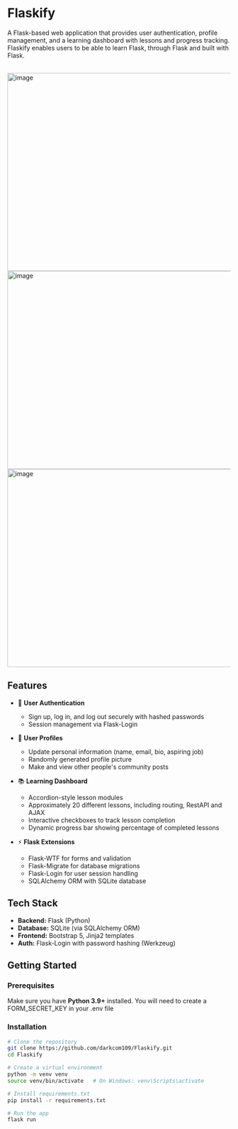 # Flaskify  

A Flask-based web application that provides user authentication, profile management, and a learning dashboard with lessons and progress tracking.
Flaskify enables users to be able to learn Flask, through Flask and built with Flask.

<br>
<img width="959" height="446" alt="image" src="https://github.com/user-attachments/assets/78387b00-0aa6-4a74-aabd-afa3498e6c84" />
<br>
<img width="959" height="446" alt="image" src="https://github.com/user-attachments/assets/48091c89-92a0-4387-8b7c-fb88c3826302" />
<br>
<img width="959" height="446" alt="image" src="https://github.com/user-attachments/assets/4af4525f-f8cf-434b-a252-33253545d099" />
<br>

## Features  

- 🔑 **User Authentication**  
  - Sign up, log in, and log out securely with hashed passwords  
  - Session management via Flask-Login  

- 👤 **User Profiles**  
  - Update personal information (name, email, bio, aspiring job)  
  - Randomly generated profile picture
  - Make and view other people's community posts

- 📚 **Learning Dashboard**  
  - Accordion-style lesson modules
  - Approximately 20 different lessons, including routing, RestAPI and AJAX 
  - Interactive checkboxes to track lesson completion  
  - Dynamic progress bar showing percentage of completed lessons  

- ⚡ **Flask Extensions**  
  - Flask-WTF for forms and validation  
  - Flask-Migrate for database migrations  
  - Flask-Login for user session handling  
  - SQLAlchemy ORM with SQLite database  

## Tech Stack  

- **Backend:** Flask (Python)  
- **Database:** SQLite (via SQLAlchemy ORM)  
- **Frontend:** Bootstrap 5, Jinja2 templates  
- **Auth:** Flask-Login with password hashing (Werkzeug)  

## Getting Started  

### Prerequisites  
Make sure you have **Python 3.9+** installed.
You will need to create a FORM_SECRET_KEY in your .env file

### Installation  

```bash
# Clone the repository
git clone https://github.com/darkcom109/Flaskify.git
cd Flaskify

# Create a virtual environment
python -m venv venv
source venv/bin/activate   # On Windows: venv\Scripts\activate

# Install requirements.txt
pip install -r requirements.txt

# Run the app
flask run
